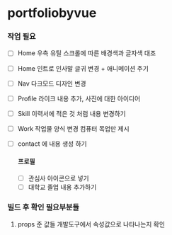 # portfoliobyvue

### 작업 필요
- [ ] Home 우측 유틸 스크롤에 따른 배경색과 글자색 대조
- [ ] Home 인트로 인사말 글귀 변경 + 애니메이션 주기
- [ ] Nav 다크모드 디자인 변경
- [ ] Profile 라이크 내용 추가, 사진에 대한 아이디어 
- [ ] Skill 이력서에 적은 것 처럼 내용 변경하기 
- [ ] Work 작업물 양식 변경 컴퓨터 목업만 제시
- [ ] contact 에 내용 생성 하기
 
  #### 프로필
  - [ ] 관심사 아이콘으로 넣기
  - [ ]  대학교 졸업 내용 추가하기

### 빌드 후 확인 필요부분들
1. props 준 값들 개발도구에서 속성값으로 나타나는지 확인 

